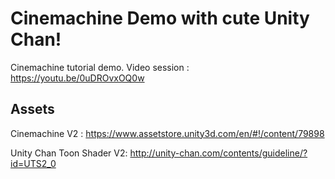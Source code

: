 # Cinemachine Demo with cute Unity Chan!

Cinemachine tutorial demo.
Video session : https://youtu.be/0uDROvxOQ0w

## Assets

Cinemachine V2 :
https://www.assetstore.unity3d.com/en/#!/content/79898

Unity Chan Toon Shader V2:
http://unity-chan.com/contents/guideline/?id=UTS2_0
